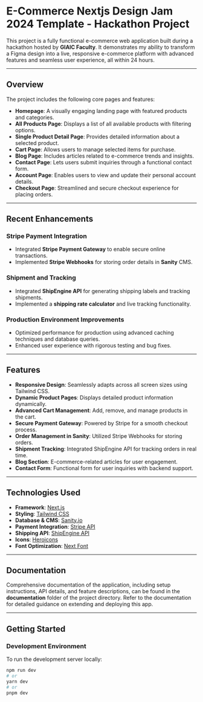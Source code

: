 # E-Commerce Nextjs Design Jam 2024 Template - Hackathon Project

This project is a fully functional e-commerce web application built during a hackathon hosted by **GIAIC Faculty**. It demonstrates my ability to transform a Figma design into a live, responsive e-commerce platform with advanced features and seamless user experience, all within 24 hours.

---

## Overview

The project includes the following core pages and features:

- **Homepage**: A visually engaging landing page with featured products and categories.
- **All Products Page**: Displays a list of all available products with filtering options.
- **Single Product Detail Page**: Provides detailed information about a selected product.
- **Cart Page**: Allows users to manage selected items for purchase.
- **Blog Page**: Includes articles related to e-commerce trends and insights.
- **Contact Page**: Lets users submit inquiries through a functional contact form.
- **Account Page**: Enables users to view and update their personal account details.
- **Checkout Page**: Streamlined and secure checkout experience for placing orders.

---

## Recent Enhancements

### Stripe Payment Integration
- Integrated **Stripe Payment Gateway** to enable secure online transactions.
- Implemented **Stripe Webhooks** for storing order details in **Sanity** CMS.

### Shipment and Tracking
- Integrated **ShipEngine API** for generating shipping labels and tracking shipments.
- Implemented a **shipping rate calculator** and live tracking functionality.

### Production Environment Improvements
- Optimized performance for production using advanced caching techniques and database queries.
- Enhanced user experience with rigorous testing and bug fixes.

---

## Features

- **Responsive Design**: Seamlessly adapts across all screen sizes using Tailwind CSS.
- **Dynamic Product Pages**: Displays detailed product information dynamically.
- **Advanced Cart Management**: Add, remove, and manage products in the cart.
- **Secure Payment Gateway**: Powered by Stripe for a smooth checkout process.
- **Order Management in Sanity**: Utilized Stripe Webhooks for storing orders.
- **Shipment Tracking**: Integrated ShipEngine API for tracking orders in real time.
- **Blog Section**: E-commerce-related articles for user engagement.
- **Contact Form**: Functional form for user inquiries with backend support.

---

## Technologies Used

- **Framework**: [Next.js](https://nextjs.org/)
- **Styling**: [Tailwind CSS](https://tailwindcss.com/)
- **Database & CMS**: [Sanity.io](https://www.sanity.io/)
- **Payment Integration**: [Stripe API](https://stripe.com/)
- **Shipping API**: [ShipEngine API](https://www.shipengine.com/)
- **Icons**: [Heroicons](https://heroicons.com/)
- **Font Optimization**: [Next Font](https://nextjs.org/docs/basic-features/font-optimization)

---

## Documentation

Comprehensive documentation of the application, including setup instructions, API details, and feature descriptions, can be found in the **documentation** folder of the project directory. Refer to the documentation for detailed guidance on extending and deploying this app.

---

## Getting Started

### Development Environment

To run the development server locally:

```bash
npm run dev
# or
yarn dev
# or
pnpm dev

